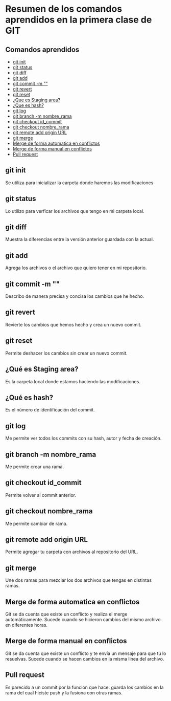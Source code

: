 # Resumen de los comandos aprendidos en la primera clase de GIT

## Comandos aprendidos
- [git init](#git-init)
- [git status](#git-status)
- [git diff](#git-diff)
- [git add](#git-add)
- [git commit -m ""](#git-commit--m-"")
- [git revert](#git-revert)
- [git reset](#git-reset)
- [¿Que es Staging area?](#¿Qué-es-Staging-area?)
- [¿Que es hash?](#¿Qué-es-hash?)
- [git log](#git-log)
- [git branch -m nombre_rama](#git-branch--m-nombre_rama)
- [git checkout id_commit](#git-checkout-id_commit)
- [git checkout nombre_rama](#git-checkout-nombre_rama)
- [git remote add origin URL](#git-remote-add-origin-URL)
- [git merge](#git-merge)
- [Merge de forma automatica en conflictos](#Merge-de-forma-automatica-en-conflictos)
- [Merge de forma manual en conflictos](#Merge-de-forma-manual-en-conflictos)
- [Pull request](#Pull-request)

## git init
Se utiliza para inicializar la carpeta donde haremos las modificaciones

## git status
Lo utilizo para verficar los archivos que tengo en mi carpeta local.

## git diff
Muestra la diferencias entre la versión anterior guardada con la actual.

## git add
Agrega los archivos o el archivo que quiero tener en mi repositorio.

## git commit -m ""
Describo de manera precisa y concisa los cambios que he hecho.

## git revert
Revierte los cambios que hemos hecho y crea un nuevo commit.

## git reset
Permite deshacer los cambios sin crear un nuevo commit.

## ¿Qué es Staging area?
Es la carpeta local donde estamos haciendo las modificaciones.

## ¿Qué es hash?
Es el número de identificación del commit.

## git log
Me permite ver todos los commits con su hash, autor y fecha de creación.

## git branch -m nombre_rama
Me permite crear una rama.

## git checkout id_commit
Permite volver al commit anterior.

## git checkout nombre_rama
Me permite cambiar de rama.

## git remote add origin URL
Permite agregar tu carpeta con archivos al repositorio del URL.

## git merge
Une dos ramas para mezclar los dos archivos que tengas en distintas ramas.

## Merge de forma automatica en conflictos
Git se da cuenta que existe un conflicto y realiza el merge automáticamente. Sucede cuando se hicieron cambios del mismo archivo en diferentes horas.

## Merge de forma manual en conflictos
Git se da cuenta que existe un conflicto y te envía un mensaje para que tú lo resuelvas. Sucede cuando se hacen cambios en la misma linea del archivo.

## Pull request
Es parecido a un commit por la función que hace. guarda los cambios en la rama del cual hiciste push y la fusiona con otras ramas.
